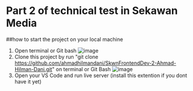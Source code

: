 # Part 2 of technical test in Sekawan Media

##how to start the project on your local machine

1. Open terminal or Git bash
![image](https://user-images.githubusercontent.com/88090086/228399617-75f71947-ca7f-4596-b965-06bc5ba40656.png)
2. Clone this project by run "git clone https://github.com/ahmadhilmandani/SkwnFrontendDev-2-Ahmad-Hilman-Dani.git" on terminal or Git Bash
![image](https://user-images.githubusercontent.com/88090086/228400735-8f624951-7de1-49a8-91ba-45328c240019.png)
3. Open your VS Code and run live server (install this extention if you dont have it yet)
